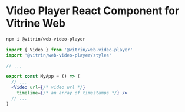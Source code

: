 # Video Player React Component for Vitrine Web

```bash
npm i @vitrin/web-video-player
```
```jsx
import { Video } from '@vitrin/web-video-player'
import '@vitrin/web-video-player/styles'

// ...

export const MyApp = () => (
  // ...
  <Video url={/* video url */}
    timeline={/* an array of timestamps */} />
  // ...
)
```

